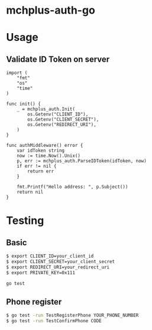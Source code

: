 # mchplus-auth-go


# Usage
## Validate ID Token on server

```golang
import (
	"fmt"
	"os"
	"time"
)

func init() {
	_ = mchplus_auth.Init(
		os.Getenv("CLIENT_ID"),
		os.Getenv("CLIENT_SECRET"),
		os.Getenv("REDIRECT_URI"),
	)
}

func authMiddleware() error {
	var idToken string
	now := time.Now().Unix()
	p, err := mchplus_auth.ParseIDToken(idToken, now)
	if err != nil {
		return err
	}

	fmt.Printf("Hello address: ", p.Subject())
	return nil
}
```


# Testing

## Basic
```sh
$ export CLIENT_ID=your_client_id
$ export CLIENT_SECRET=your_client_secret
$ export REDIRECT_URI=your_redirect_uri
$ export PRIVATE_KEY=0x111

go test
```

## Phone register

```sh
$ go test -run TestRegisterPhone YOUR_PHONE_NUMBER
$ go test -run TestConfirmPhone CODE
```

